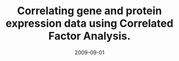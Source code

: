 ---
link: https://dx.doi.org/10.1186/1471-2105-10-272
journal: BMC bioinformatics
title: Correlating gene and protein expression data using Correlated Factor Analysis.
date: 2009-09-01
authors: Tan, CS, Salim, A, Ploner, A, Lehtiö, J, Chia, KS, Pawitan, Y
---